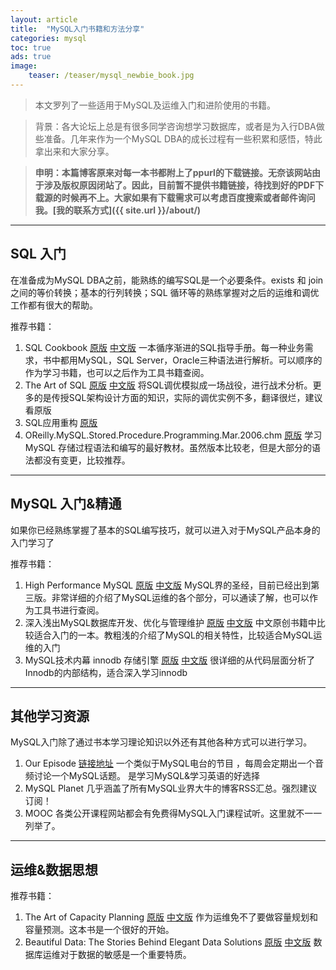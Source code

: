 ```yaml
---
layout: article
title:  "MySQL入门书籍和方法分享"
categories: mysql
toc: true
ads: true
image:
    teaser: /teaser/mysql_newbie_book.jpg
---
```


> 本文罗列了一些适用于MySQL及运维入门和进阶使用的书籍。

> 背景：各大论坛上总是有很多同学咨询想学习数据库，或者是为入行DBA做些准备。几年来作为一个MySQL DBA的成长过程有一些积累和感悟，特此拿出来和大家分享。

> **申明：本篇博客原来对每一本书都附上了ppurl的下载链接。无奈该网站由于涉及版权原因闭站了。因此，目前暂不提供书籍链接，待找到好的PDF下载源的时候再不上。大家如果有下载需求可以考虑百度搜索或者邮件询问我。[我的联系方式]({{ site.url }}/about/)**


---

## SQL 入门

在准备成为MySQL DBA之前，能熟练的编写SQL是一个必要条件。exists 和 join之间的等价转换；基本的行列转换；SQL 循环等的熟练掌握对之后的运维和调优工作都有很大的帮助。

推荐书籍：

1. SQL Cookbook  [原版]() [中文版]() 一本循序渐进的SQL指导手册。每一种业务需求，书中都用MySQL，SQL Server，Oracle三种语法进行解析。可以顺序的作为学习书籍，也可以之后作为工具书籍查阅。
2. The Art of SQL [原版]() [中文版]() 将SQL调优模拟成一场战役，进行战术分析。更多的是传授SQL架构设计方面的知识，实际的调优实例不多，翻译很烂，建议看原版 
3. SQL应用重构 [原版]()
4. OReilly.MySQL.Stored.Procedure.Programming.Mar.2006.chm [原版]() 学习MySQL 存储过程语法和编写的最好教材。虽然版本比较老，但是大部分的语法都没有变更，比较推荐。


---

## MySQL 入门&精通

如果你已经熟练掌握了基本的SQL编写技巧，就可以进入对于MySQL产品本身的入门学习了

推荐书籍：

1. High Performance MySQL [原版]() [中文版]() MySQL界的圣经，目前已经出到第三版。非常详细的介绍了MySQL运维的各个部分，可以通读了解，也可以作为工具书进行查阅。
2. 深入浅出MySQL数据库开发、优化与管理维护 [原版]() [中文版]() 中文原创书籍中比较适合入门的一本。教粗浅的介绍了MySQL的相关特性，比较适合MySQL运维的入门
3. MySQL技术内幕 innodb 存储引擎 [原版]() [中文版]()  很详细的从代码层面分析了Innodb的内部结构，适合深入学习innodb


---

## 其他学习资源

MySQL入门除了通过书本学习理论知识以外还有其他各种方式可以进行学习。

1. Our Episode [链接地址](http://www.oursql.com/) 一个类似于MySQL电台的节目 ，每周会定期出一个音频讨论一个MySQL话题。 是学习MySQL&学习英语的好选择
2. MySQL Planet 几乎涵盖了所有MySQL业界大牛的博客RSS汇总。强烈建议订阅！
3. MOOC 各类公开课程网站都会有免费得MySQL入门课程试听。这里就不一一列举了。


---

## 运维&数据思想

推荐书籍：

1.  The Art of Capacity Planning [原版]() [中文版]() 作为运维免不了要做容量规划和容量预测。这本书是一个很好的开始。
2.  Beautiful Data: The Stories Behind Elegant Data Solutions  [原版]() [中文版]() 数据库运维对于数据的敏感是一个重要特质。


